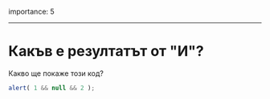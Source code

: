 importance: 5

---

# Какъв е резултатът от "И"?

Какво ще покаже този код?

```js
alert( 1 && null && 2 );
```

